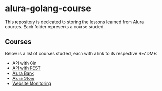 # alura-golang-course

This repository is dedicated to storing the lessons learned from Alura courses. Each folder represents a course studied.

## Courses

Below is a list of courses studied, each with a link to its respective README:

- [API with Gin](https://github.com/vinicius-n4/alura-golang-course/tree/389a118212fa8b300ee1bab0b6d56401a3a1411a/alura-api-go-gin)
- [API with REST](https://github.com/vinicius-n4/alura-golang-course/tree/389a118212fa8b300ee1bab0b6d56401a3a1411a/alura-api-go-rest)
- [Alura Bank](https://github.com/vinicius-n4/alura-golang-course/tree/389a118212fa8b300ee1bab0b6d56401a3a1411a/alura-bank)
- [Alura Store](https://github.com/vinicius-n4/alura-golang-course/tree/389a118212fa8b300ee1bab0b6d56401a3a1411a/alura-store)
- [Website Monitoring](https://github.com/vinicius-n4/alura-golang-course/tree/389a118212fa8b300ee1bab0b6d56401a3a1411a/website-monitoring)
